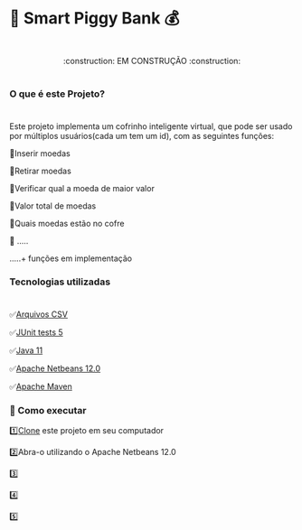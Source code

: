 # :pig: Smart Piggy Bank :moneybag:

#
<p align="center">
  :construction: EM CONSTRUÇÃO :construction:
</p>

#

### O que é este Projeto?
#
Este projeto implementa um cofrinho inteligente virtual, que pode ser usado por múltiplos usuários(cada um tem um id), com as seguintes funções:

:pushpin:Inserir moedas

:pushpin:Retirar moedas

:pushpin:Verificar qual a moeda de maior valor

:pushpin:Valor total de moedas

:pushpin:Quais moedas estão no cofre

:bow_and_arrow: .....

.....+ funções em implementação



### Tecnologias utilizadas
#
:white_check_mark:[Arquivos CSV](https://support.microsoft.com/pt-br/office/criar-ou-editar-arquivos-csv-para-importa%C3%A7%C3%A3o-para-o-outlook-4518d70d-8fe9-46ad-94fa-1494247193c7)

:white_check_mark:[JUnit tests 5](https://junit.org/junit5/)

:white_check_mark:[Java 11](https://www.oracle.com/br/java/technologies/javase/jdk11-archive-downloads.html) 

:white_check_mark:[Apache Netbeans 12.0](https://netbeans.apache.org/download/nb125/nb125.html)

:white_check_mark:[Apache Maven](https://maven.apache.org/)



### :rocket: Como executar

:one:[Clone](https://docs.github.com/pt/repositories/creating-and-managing-repositories/cloning-a-repository) este projeto em seu computador

:two:Abra-o utilizando o Apache Netbeans 12.0

:three:

:four:

:five:


